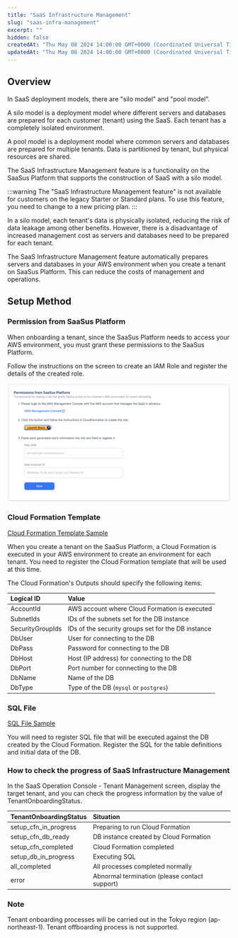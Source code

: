 ```yaml
---
title: "SaaS Infrastructure Management"
slug: "saas-infra-management"
excerpt: ""
hidden: false
createdAt: "Thu May 08 2024 14:00:00 GMT+0000 (Coordinated Universal Time)"
updatedAt: "Thu May 08 2024 14:00:00 GMT+0000 (Coordinated Universal Time)"
---
```


## Overview

In SaaS deployment models, there are "silo model" and "pool model".

A silo model is a deployment model where different servers and databases are prepared for each customer (tenant) using the SaaS. Each tenant has a completely isolated environment.

A pool model is a deployment model where common servers and databases are prepared for multiple tenants. Data is partitioned by tenant, but physical resources are shared.

The SaaS Infrastructure Management feature is a functionality on the SaaSus Platform that supports the construction of SaaS with a silo model.

:::warning
The "SaaS Infrastructure Management feature" is not available for customers on the legacy Starter or Standard plans.
To use this feature, you need to change to a new pricing plan.
:::

In a silo model, each tenant's data is physically isolated, reducing the risk of data leakage among other benefits. However, there is a disadvantage of increased management cost as servers and databases need to be prepared for each tenant.

The SaaS Infrastructure Management feature automatically prepares servers and databases in your AWS environment when you create a tenant on SaaSus Platform. This can reduce the costs of management and operations.

## Setup Method

### Permission from SaaSus Platform

When onboarding a tenant, since the SaaSus Platform needs to access your AWS environment, you must grant these permissions to the SaaSus Platform.

Follow the instructions on the screen to create an IAM Role and register the details of the created role.

![settings-role](/img/part-4/saas-infra-management/settings-role.png)

### Cloud Formation Template

<a download="saas-infra-management-cf-sample.yml" href="/file/saas-infra-management-cf-sample.yml"> Cloud Formation Template Sample </a>

When you create a tenant on the SaaSus Platform, a Cloud Formation is executed in your AWS environment to create an environment for each tenant. You need to register the Cloud Formation template that will be used at this time.

The Cloud Formation's Outputs should specify the following items:

| Logical ID       | Value                                              |
| :--------------- | :------------------------------------------------- |
| AccountId        | AWS account where Cloud Formation is executed      |
| SubnetIds        | IDs of the subnets set for the DB instance         |
| SecurityGroupIds | IDs of the security groups set for the DB instance |
| DbUser           | User for connecting to the DB                      |
| DbPass           | Password for connecting to the DB                  |
| DbHost           | Host (IP address) for connecting to the DB         |
| DbPort           | Port number for connecting to the DB               |
| DbName           | Name of the DB                                     |
| DbType           | Type of the DB (`mysql` or `postgres`)             |

### SQL File

<a download="saas-infra-management-sample.sql" href="/file/saas-infra-management-sample.sql"> SQL File Sample </a>

You will need to register SQL file that will be executed against the DB created by the Cloud Formation. Register the SQL for the table definitions and initial data of the DB.

### How to check the progress of SaaS Infrastructure Management

In the SaaS Operation Console - Tenant Management screen, display the target tenant, and you can check the progress information by the value of TenantOnboardingStatus.

| TenantOnboardingStatus | Situation                                     |
| :--------------------- | :-------------------------------------------- |
| setup_cfn_in_progress  | Preparing to run Cloud Formation              |
| setup_cfn_db_ready     | DB instance created by Cloud Formation        |
| setup_cfn_completed    | Cloud Formation completed                     |
| setup_db_in_progress   | Executing SQL                                 |
| all_completed          | All processes completed normally              |
| error                  | Abnormal termination (please contact support) |

### Note

Tenant onboarding processes will be carried out in the Tokyo region (ap-northeast-1).
Tenant offboarding process is not supported.
